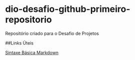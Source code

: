# dio-desafio-github-primeiro-repositorio
Repositório criado para o Desafio de Projetos

##Links Úteis

[Sintaxe Básica Markdown](https://www.markdownguide.org/getting-started/)

